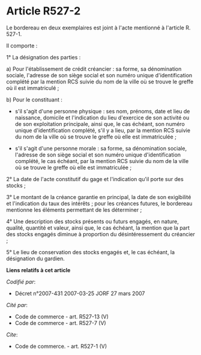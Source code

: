 # Article R527-2

Le bordereau en deux exemplaires est joint à l'acte mentionné à l'article R. 527-1.

Il comporte :

1° La désignation des parties :

a) Pour l'établissement de crédit créancier : sa forme, sa dénomination sociale, l'adresse de son siège social et son numéro
unique d'identification complété par la mention RCS suivie du nom de la ville où se trouve le greffe où il est immatriculé ;

b) Pour le constituant :

- s'il s'agit d'une personne physique : ses nom, prénoms, date et lieu de naissance, domicile et l'indication du lieu
d'exercice de son activité ou de son exploitation principale, ainsi que, le cas échéant, son numéro unique d'identification
complété, s'il y a lieu, par la mention RCS suivie du nom de la ville où se trouve le greffe où elle est immatriculée ;

- s'il s'agit d'une personne morale : sa forme, sa dénomination sociale, l'adresse de son siège social et son numéro unique
d'identification complété, le cas échéant, par la mention RCS suivie du nom de la ville où se trouve le greffe où elle est
immatriculée ;

2° La date de l'acte constitutif du gage et l'indication qu'il porte sur des stocks ;

3° Le montant de la créance garantie en principal, la date de son exigibilité et l'indication du taux des intérêts ; pour les
créances futures, le bordereau mentionne les éléments permettant de les déterminer ;

4° Une description des stocks présents ou futurs engagés, en nature, qualité, quantité et valeur, ainsi que, le cas échéant,
la mention que la part des stocks engagés diminue à proportion du désintéressement du créancier ;

5° Le lieu de conservation des stocks engagés et, le cas échéant, la désignation du gardien.

**Liens relatifs à cet article**

_Codifié par_:

  - Décret n°2007-431 2007-03-25 JORF 27 mars 2007

_Cité par_:

  - Code de commerce - art. R527-13 (V)
  - Code de commerce - art. R527-7 (V)

_Cite_:

  - Code de commerce. - art. R527-1 (V)
